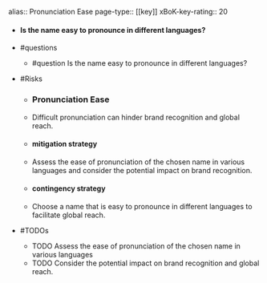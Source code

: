 alias:: Pronunciation Ease
page-type:: [[key]]
xBoK-key-rating:: 20
- #### Is the name easy to pronounce in different languages?
- #questions
  - #question Is the name easy to pronounce in different languages?
- #Risks

  - ### Pronunciation Ease
  - Difficult pronunciation can hinder brand recognition and global reach.
  - #### mitigation strategy
  - Assess the ease of pronunciation of the chosen name in various languages and consider the potential impact on brand recognition.
  - #### contingency strategy
  - Choose a name that is easy to pronounce in different languages to facilitate global reach.
- #TODOs
  - TODO Assess the ease of pronunciation of the chosen name in various languages
  - TODO  Consider the potential impact on brand recognition and global reach.


